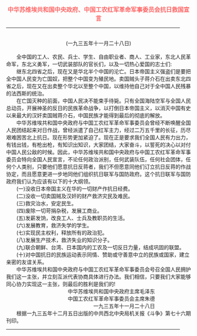 <center><FONT style="FONT-SIZE: 12pt" COLOR="#FF6666"><B>中华苏维埃共和国中央政府、中国工农红军革命军事委员会抗日救国宣言</B></center></FONT>
<HR color="#EE9B73" size="1" width="94%">
<BR>
<center>(一九三五年十一月二十八日)</center>
<BR>
　　全中国的工人、农民、兵士、学生、自由职业者、商人、工业家，东北人民革命军，东北义勇军，一切武装部队的官长们，以及一切热心爱国的志士们:
<BR>
　　继东北四省之后，现在又是华北半个中国的沦亡。日本帝国主义强盗们是要把全中国人民变为亡国奴，把整个中国变为殖民地。卖国贼头子蒋介石在出卖东北四省之后，现在又在出卖整个华北以至整个中国，以维持他自己对于全中国人民残暴的法西斯的统治。
<BR>
　　在亡国灭种的前面，中国人民决不能束手待毙。只有全国海陆空军与全国人民总动员，开展神圣的反日的民族革命战争，以打倒日本帝国主义，以消灭中国有史以来最大的汉奸卖国贼蒋介石，中国民族才能得到最后的彻底的解放。
<BR>
　　中华苏维埃共和国中央政府与中国工农红军革命军事委员会曾经不断唤醒全国人民团结起来对日作战，曾经派遣了自己红军主力，经过二万五千里的长征，历尽艰难困苦北上抗日。现在形势更加紧迫了。现在正是要求我们全国人民有力出力，有钱出钱，有枪出枪，有知识出知识，大家团结，大家奋斗，以誓死的决心以对付中国人民公敌的时候。因此，中华苏维埃共和国中央政府与中国工农红军革命军事委员会特向全国人民宣言，不论任何政治派别，任何武装队伍，任何社会团体，任何个人类别，只要他们愿意抗日反蒋者，我们不但愿意同他们订立抗日反蒋的作战协定，而且愿意更进一步地同他们组织抗日联军与国防政府。这个抗日联军与国防政府我们认为应该有以下的十大纲领。
<BR>
　　(一)没收日本帝国主义在华的一切财产作抗日经费。
<BR>
　　(二)没收一切卖国贼及汉奸的财产救济灾民及难民。
<BR>
　　(三)救灾治水，安定民生。
<BR>
　　(四)废除一切苛捐杂税，发展工商业。
<BR>
　　(五)发薪发饷，改良工人、士兵及教职员的生活。
<BR>
　　(六)发展教育，救济失学的学生。
<BR>
　　(七)实现民主权利，释放所有的政治犯。
<BR>
　　(八)发展生产技术，救济失业的知识分子。
<BR>
　　(九)联合朝鲜、台湾、日本国内的工农及一切反日力量，结成巩固的联盟。
<BR>
　　(十)对中国抗日的民族运动表示同情、赞助或守善意中立的民族或国家，建立亲密的友谊关系。
<BR>
　　中华苏维埃共和国中央政府与中国工农红军革命军事委员会号召全国人民拥护我们这一主张，并立刻互派代表协商具体进行办法。我们相信，只要我们大家能够同心协力实现这一主张，则最后的胜利是我们的!
<BR>
　　　　　　　　　　　　中华苏维埃共和国中央政府主席毛泽东
<BR>
　　　　　　　　　　　　中国工农红军革命军事委员会主席朱德
<BR>
　　　　　　　　　　　　　　　　　一九三五年十一月二十八日
<BR>
　　根据一九三五年十二月五日出版的中共西北中央局机关报《斗争》第七十六期刊印。
<HR color="#EE9B73" size="1" width="94%">

